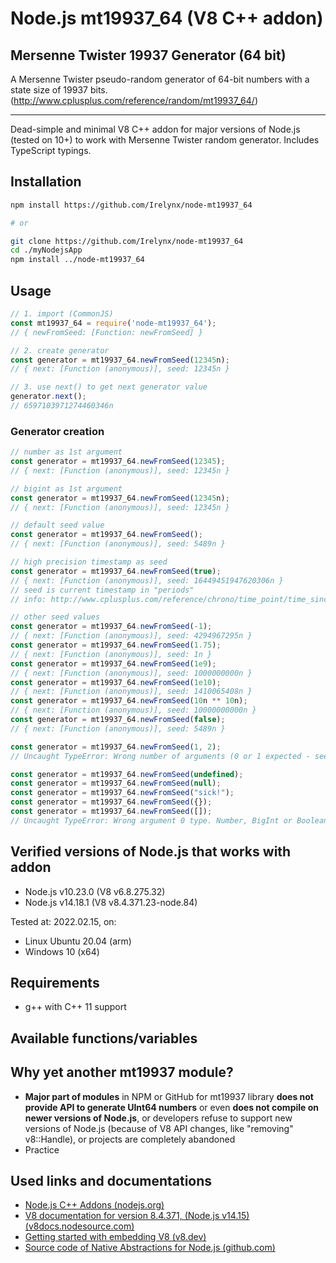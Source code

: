 # Node.js mt19937_64 (V8 C++ addon)
## Mersenne Twister 19937 Generator (64 bit)
A Mersenne Twister pseudo-random generator of 64-bit numbers with a state size of 19937 bits.
(http://www.cplusplus.com/reference/random/mt19937_64/)

---

Dead-simple and minimal V8 C++ addon for major versions of Node.js (tested on 10+) to work with Mersenne Twister random generator.
Includes TypeScript typings.

## Installation

```bash
npm install https://github.com/Irelynx/node-mt19937_64

# or 

git clone https://github.com/Irelynx/node-mt19937_64
cd ./myNodejsApp
npm install ../node-mt19937_64
```

## Usage

```javascript
// 1. import (CommonJS)
const mt19937_64 = require('node-mt19937_64');
// { newFromSeed: [Function: newFromSeed] }

// 2. create generator
const generator = mt19937_64.newFromSeed(12345n);
// { next: [Function (anonymous)], seed: 12345n }

// 3. use next() to get next generator value
generator.next();
// 6597103971274460346n
```

### Generator creation

```javascript
// number as 1st argument
const generator = mt19937_64.newFromSeed(12345);
// { next: [Function (anonymous)], seed: 12345n }

// bigint as 1st argument
const generator = mt19937_64.newFromSeed(12345n);
// { next: [Function (anonymous)], seed: 12345n }

// default seed value
const generator = mt19937_64.newFromSeed();
// { next: [Function (anonymous)], seed: 5489n }

// high precision timestamp as seed
const generator = mt19937_64.newFromSeed(true);
// { next: [Function (anonymous)], seed: 16449451947620306n }
// seed is current timestamp in "periods"
// info: http://www.cplusplus.com/reference/chrono/time_point/time_since_epoch/

// other seed values
const generator = mt19937_64.newFromSeed(-1);
// { next: [Function (anonymous)], seed: 4294967295n }
const generator = mt19937_64.newFromSeed(1.75);
// { next: [Function (anonymous)], seed: 1n }
const generator = mt19937_64.newFromSeed(1e9);
// { next: [Function (anonymous)], seed: 1000000000n }
const generator = mt19937_64.newFromSeed(1e10);
// { next: [Function (anonymous)], seed: 1410065408n }
const generator = mt19937_64.newFromSeed(10n ** 10n);
// { next: [Function (anonymous)], seed: 10000000000n }
const generator = mt19937_64.newFromSeed(false);
// { next: [Function (anonymous)], seed: 5489n }

const generator = mt19937_64.newFromSeed(1, 2);
// Uncaught TypeError: Wrong number of arguments (0 or 1 expected - seed_orUseTimeAsSeed).

const generator = mt19937_64.newFromSeed(undefined);
const generator = mt19937_64.newFromSeed(null);
const generator = mt19937_64.newFromSeed("sick!");
const generator = mt19937_64.newFromSeed({});
const generator = mt19937_64.newFromSeed([]);
// Uncaught TypeError: Wrong argument 0 type. Number, BigInt or Boolean expected

```

## Verified versions of Node.js that works with addon

* Node.js v10.23.0 (V8 v6.8.275.32)
* Node.js v14.18.1 (V8 v8.4.371.23-node.84)

Tested at: 2022.02.15, on:
* Linux Ubuntu 20.04 (arm)
* Windows 10 (x64)

## Requirements

* g++ with C++ 11 support

## Available functions/variables

## Why yet another mt19937 module?

* **Major part of modules** in NPM or GitHub for mt19937 library **does not provide API to generate UInt64 numbers** or even **does not compile on newer versions of Node.js**, or developers refuse to support new versions of Node.js (because of V8 API changes, like "removing" v8::Handle<T>), or projects are completely abandoned
* Practice

## Used links and documentations

* [Node.js C++ Addons (nodejs.org)](https://nodejs.org/api/addons.html)
* [V8 documentation for version 8.4.371, (Node.js v14.15) (v8docs.nodesource.com)](https://v8docs.nodesource.com/node-14.15/d2/dc3/namespacev8.html)
* [Getting started with embedding V8 (v8.dev)](https://v8.dev/docs/embed)
* [Source code of Native Abstractions for Node.js (github.com)](https://github.com/nodejs/nan)

